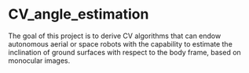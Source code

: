 # CV_angle_estimation
The goal of this project is to derive CV algorithms that can endow autonomous aerial or space robots with the capability to estimate the inclination of ground surfaces with respect to the body frame, based on monocular images.
